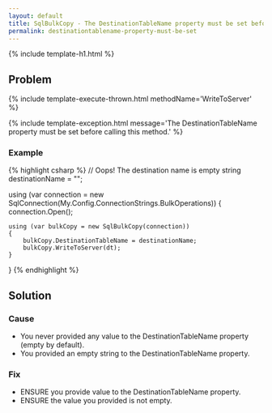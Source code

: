 ```yaml
---
layout: default
title: SqlBulkCopy - The DestinationTableName property must be set before calling this method.
permalink: destinationtablename-property-must-be-set
---
```


{% include template-h1.html %}

## Problem

{% include template-execute-thrown.html methodName='WriteToServer' %}

{% include template-exception.html message='The DestinationTableName property must be set before calling this method.' %}

### Example
{% highlight csharp %}
// Oops! The destination name is empty
string destinationName = "";

using (var connection = new SqlConnection(My.Config.ConnectionStrings.BulkOperations))
{
    connection.Open();

    using (var bulkCopy = new SqlBulkCopy(connection))
    {
        bulkCopy.DestinationTableName = destinationName;
        bulkCopy.WriteToServer(dt);
    }
}
{% endhighlight %}

## Solution

### Cause

- You never provided any value to the DestinationTableName property (empty by default).
- You provided an empty string to the DestinationTableName property.

### Fix

- ENSURE you provide value to the DestinationTableName property.
- ENSURE the value you provided is not empty.
